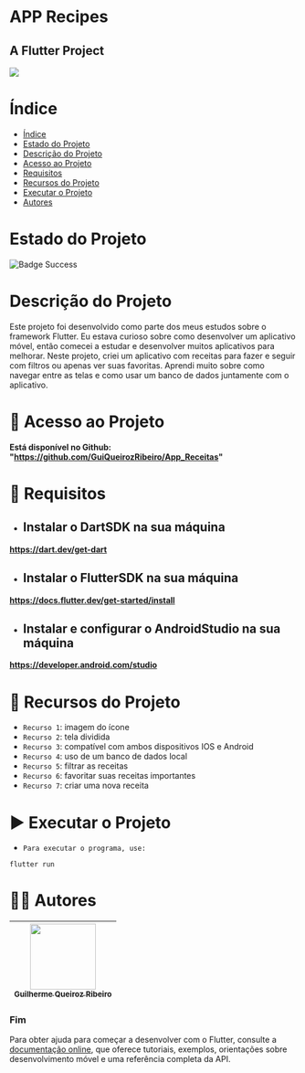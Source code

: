 # APP Recipes
## A Flutter Project

![](https://macmagazine.com.br/wp-content/uploads/2011/10/26-almoco_icon.png)

# Índice

* [Índice](#índice)
* [Estado do Projeto](#estado-do-projeto)
* [Descrição do Projeto](#descrição-do-projeto)
* [Acesso ao Projeto](#-acesso-ao-projeto)
* [Requisitos](#-requisitos)
* [Recursos do Projeto](#-recursos-do-projeto)
* [Executar o Projeto](#-executar-o-projeto)
* [Autores](#-autores)

# Estado do Projeto

![Badge Success](https://img.shields.io/badge/Status-Sucesso-brightgreen?style=for-the-badge)

# Descrição do Projeto

Este projeto foi desenvolvido como parte dos meus estudos sobre o framework Flutter. Eu estava curioso sobre como desenvolver um aplicativo móvel, então comecei a estudar e desenvolver muitos aplicativos para melhorar. Neste projeto, criei um aplicativo com receitas para fazer e seguir com filtros ou apenas ver suas favoritas. Aprendi muito sobre como navegar entre as telas e como usar um banco de dados juntamente com o aplicativo.

# 📁 Acesso ao Projeto

**Está disponível no Github: "https://github.com/GuiQueirozRibeiro/App_Receitas"**

# 📝 Requisitos

- ## Instalar o DartSDK na sua máquina

**https://dart.dev/get-dart**

- ## Instalar o FlutterSDK na sua máquina

**https://docs.flutter.dev/get-started/install**
 
- ## Instalar e configurar o AndroidStudio na sua máquina

**https://developer.android.com/studio**

# 🔨 Recursos do Projeto

- `Recurso 1`: imagem do ícone
- `Recurso 2`: tela dividida
- `Recurso 3`: compatível com ambos dispositivos IOS e Android
- `Recurso 4`: uso de um banco de dados local
- `Recurso 5`: filtrar as receitas
- `Recurso 6`: favoritar suas receitas importantes
- `Recurso 7`: criar uma nova receita

# ▶ Executar o Projeto

- `Para executar o programa, use:`

```console
flutter run
```

# 👨‍💻 Autores

| [<img src="https://avatars.githubusercontent.com/u/70274921?s=400&u=c1688d6fcd13223bfe1093c6d16b3b6b646545fe&v=4" width=115><br><sub>Guilherme Queiroz Ribeiro</sub>](https://github.com/GuiQueirozRibeiro)
| :---: |

### Fim

Para obter ajuda para começar a desenvolver com o Flutter, consulte a
[documentação online](https://docs.flutter.dev/), que oferece tutoriais,
exemplos, orientações sobre desenvolvimento móvel e uma referência completa da API.
